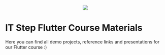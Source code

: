 <p align="center">
    <img src="https://user-images.githubusercontent.com/13054026/136661130-05412280-68e7-4135-9798-5c13299c4c26.png">
</p>

# IT Step Flutter Course Materials

Here you can find all demo projects, reference links and presentations for our Flutter course :)
